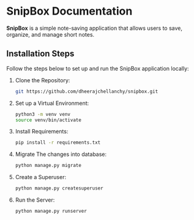# SnipBox Documentation

**SnipBox** is a simple note-saving application that allows users to save, organize, and manage short notes.

## **Installation Steps**

Follow the steps below to set up and run the SnipBox application locally:

1. Clone the Repository:
   ```bash
   git https://github.com/dheerajchellanchy/snipbox.git
   ```
2. Set up a Virtual Environment:
   ```bash
   python3 -m venv venv
   source venv/bin/activate
   ```
3. Install Requirements:
   ```bash
   pip install -r requirements.txt
   ```
4. Migrate The changes into database:
   ```bash
   python manage.py migrate
   ```
6. Create a Superuser:
   ```bash
   python manage.py createsuperuser
   ```

7. Run the Server:
   ```bash
   python manage.py runserver
   ```
